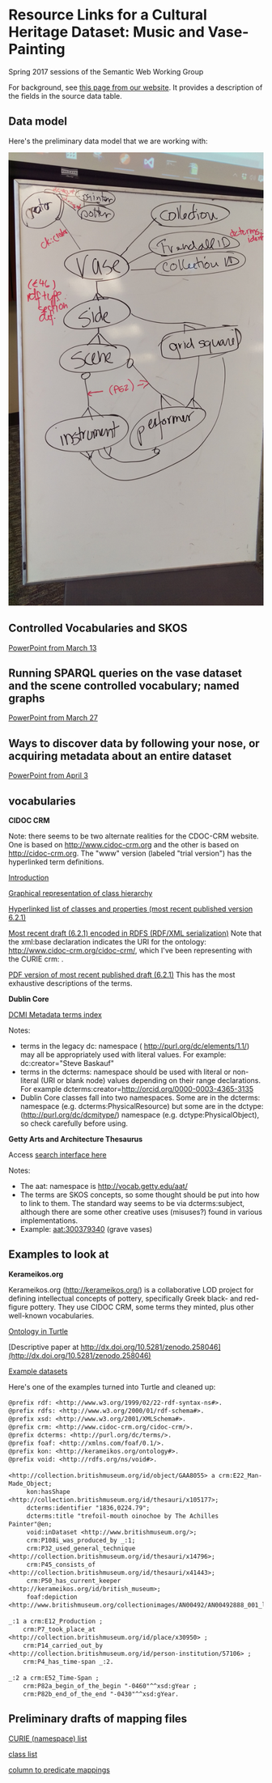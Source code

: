 # Resource Links for a Cultural Heritage Dataset: Music and Vase-Painting
Spring 2017 sessions of the Semantic Web Working Group

For background, see [this page from our website](https://github.com/HeardLibrary/semantic-web/blob/gh-pages/posts/2017-01-09.md).  It provides a description of the fields in the source data table.

## Data model

Here's the preliminary data model that we are working with:

![](IMAG1752.jpg)

## Controlled Vocabularies and SKOS

[PowerPoint from March 13](skos-thesaurus.pptx)

## Running SPARQL queries on the vase dataset and the scene controlled vocabulary; named graphs

[PowerPoint from March 27](named-graphs.pptx)

## Ways to discover data by following your nose, or acquiring metadata about an entire dataset

[PowerPoint from April 3](discovering-data.pptx)

## vocabularies

**CIDOC CRM**

Note: there seems to be two alternate realities for the CDOC-CRM website.  One is based on http://www.cidoc-crm.org and the other is based on http://cidoc-crm.org.  The "www" version (labeled "trial version") has the hyperlinked term definitions.  

[Introduction](http://cidoc-crm.org/comprehensive_intro.html)

[Graphical representation of class hierarchy](http://cidoc-crm.org/cidoc_graphical_representation_v_5_1/class_hierarchy.html)

[Hyperlinked list of classes and properties (most recent published version 6.2.1)](http://www.cidoc-crm.org/Version/version-6.2.1)

[Most recent draft (6.2.1) encoded in RDFS (RDF/XML serialization)](http://cidoc-crm.org/rdfs/cidoc_crm_v6.2.1-draft-b-2015October.rdfs) Note that the xml:base declaration indicates the URI for the ontology: http://www.cidoc-crm.org/cidoc-crm/, which I've been representing with the CURIE crm: .

[PDF version of most recent published draft (6.2.1)](http://www.cidoc-crm.org/sites/default/files/cidoc_crm_version_6.2.1.pdf) This has the most exhaustive descriptions of the terms.

**Dublin Core**

[DCMI Metadata terms index](http://dublincore.org/documents/dcmi-terms/)

Notes:
- terms in the legacy dc: namespace ( 	http://purl.org/dc/elements/1.1/) may all be appropriately used with literal values.  For example: dc:creator="Steve Baskauf"
- terms in the dcterms: namespace should be used with literal or non-literal (URI or blank node) values depending on their range declarations.  For example dcterms:creator=<http://orcid.org/0000-0003-4365-3135>
- Dublin Core classes fall into two namespaces.  Some are in the dcterms: namespace (e.g. dcterms:PhysicalResource) but some are in the dctype: (http://purl.org/dc/dcmitype/) namespace (e.g. dctype:PhysicalObject), so check carefully before using.

**Getty Arts and Architecture Thesaurus**

Access [search interface here](http://www.getty.edu/research/tools/vocabularies/aat/)

Notes:
- The aat: namespace is http://vocab.getty.edu/aat/
- The terms are SKOS concepts, so some thought should be put into how to link to them.  The standard way seems to be via dcterms:subject, although there are some other creative uses (misuses?) found in various implementations.
- Example: [aat:300379340](http://vocab.getty.edu/aat/300379340) (grave vases)

## Examples to look at

**Kerameikos.org**

Kerameikos.org (http://kerameikos.org/) is a collaborative LOD project for defining intellectual concepts of pottery, specifically Greek black- and red-figure pottery.  They use CIDOC CRM, some terms they minted, plus other well-known vocabularies.

[Ontology in Turtle](http://kerameikos.org/ontology.ttl)

[Descriptive paper at http://dx.doi.org/10.5281/zenodo.258046](http://dx.doi.org/10.5281/zenodo.258046)

[Example datasets](http://kerameikos.org/datasets)

Here's one of the examples turned into Turtle and cleaned up:
```
@prefix rdf: <http://www.w3.org/1999/02/22-rdf-syntax-ns#>.
@prefix rdfs: <http://www.w3.org/2000/01/rdf-schema#>.
@prefix xsd: <http://www.w3.org/2001/XMLSchema#>.
@prefix crm: <http://www.cidoc-crm.org/cidoc-crm/>.
@prefix dcterms: <http://purl.org/dc/terms/>.
@prefix foaf: <http://xmlns.com/foaf/0.1/>.
@prefix kon: <http://kerameikos.org/ontology#>.
@prefix void: <http://rdfs.org/ns/void#>.

<http://collection.britishmuseum.org/id/object/GAA8055> a crm:E22_Man-Made_Object;
     kon:hasShape <http://collection.britishmuseum.org/id/thesauri/x105177>;
     dcterms:identifier "1836,0224.79";
     dcterms:title "trefoil-mouth oinochoe by The Achilles Painter"@en;
     void:inDataset <http://www.britishmuseum.org/>;
     crm:P108i_was_produced_by _:1;
     crm:P32_used_general_technique <http://collection.britishmuseum.org/id/thesauri/x14796>;
     crm:P45_consists_of <http://collection.britishmuseum.org/id/thesauri/x41443>;
     crm:P50_has_current_keeper <http://kerameikos.org/id/british_museum>;
     foaf:depiction <http://www.britishmuseum.org/collectionimages/AN00492/AN00492888_001_l.jpg>.

_:1 a crm:E12_Production ;
    crm:P7_took_place_at <http://collection.britishmuseum.org/id/place/x30950> ;
    crm:P14_carried_out_by <http://collection.britishmuseum.org/id/person-institution/57106> ;
    crm:P4_has_time-span _:2.

_:2 a crm:E52_Time-Span ;
    crm:P82a_begin_of_the_begin "-0460"^^xsd:gYear ;
    crm:P82b_end_of_the_end "-0430"^^xsd:gYear.
```

## Preliminary drafts of mapping files

[CURIE (namespace) list](https://github.com/HeardLibrary/semantic-web/blob/master/vase/namespace.csv)

[class list](https://github.com/HeardLibrary/semantic-web/blob/master/vase/vase-classes.csv)

[column to predicate mappings](https://github.com/HeardLibrary/semantic-web/blob/master/vase/vase-column-mappings.csv)
